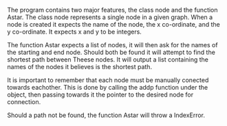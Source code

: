 The program contains two major features, the class node and the function Astar.
The class node represents a single node in a given graph. When a node is created it expects the name of the node, the x co-ordinate, and the y co-ordinate. It expects x and y to be integers.

The function Astar expects a list of nodes, it will then ask for the names of the starting and end node. Should both be found it will attempt to find the shortest path between Theese nodes. It will output a list containing the names of the nodes it believes is the shortest path.

It is important to remember that each node must be manually conected towards eachother. This is done by calling the addp function under the object, then passing towards it the pointer to the desired node for connection.

Should a path not be found, the function Astar will throw a IndexError.
